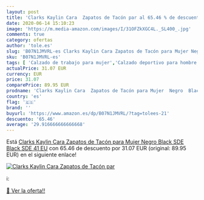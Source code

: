 ```yaml
---
layout: post
title: 'Clarks Kaylin Cara  Zapatos de Tacón par al 65.46 % de descuento'
date: 2020-06-14 15:10:23
image: 'https://m.media-amazon.com/images/I/31OFZkXGC4L._SL400_.jpg'
comments: true
category: ofertas
author: 'tole.es'
slug: 'B07N1JMVRL-es Clarks Kaylin Cara Zapatos de Tacón para Mujer Negro Black...'
sku: 'B07N1JMVRL-es'
tags: [ 'Calzado de trabajo para mujer','Calzado deportivo para hombre','Calzado sanitario y de hostelería para mujer','Chanclas y sandalias de piscina para hombre','Sandalias y chanclas para niña','Zapatillas y calzado deportivo para hombre','Zapatos','Zapatos para hombre','Zapatos para mujer','Zapatos para niñas pequeñas','Zapatos y complementos','Zuecos sanitarios y de hostelería para mujer','Zuecos y mules para hombre','zapatos', ]
actualPrice: 31.07 EUR
currency: EUR
price: 31.07
comparePrice: 89.95 EUR
prodname: 'Clarks Kaylin Cara  Zapatos de Tacón para Mujer  Negro  Black SDE Black SDE   41 EU'
country: 'es'
flag: '🇪🇸'
brand: ''
buyurl: 'https://www.amazon.es/dp/B07N1JMVRL/?tag=tolees-21'
descuento: '65.46'
average: '29.916666666666668'
---
```


Está [Clarks Kaylin Cara  Zapatos de Tacón para Mujer  Negro  Black SDE Black SDE   41 EU](https://www.amazon.es/dp/B07N1JMVRL/?tag=tolees-21) con 65.46 de descuento por 31.07 EUR (original: 89.95 EUR) en el siguiente enlace!

[![Clarks Kaylin Cara  Zapatos de Tacón par](https://m.media-amazon.com/images/I/31OFZkXGC4L._SL400_.jpg)](https://www.amazon.es/dp/B07N1JMVRL/?tag=tolees-21)

ℹ️:


[🛒 Ver la oferta!!](https://www.amazon.es/dp/B07N1JMVRL/?tag=tolees-21)
